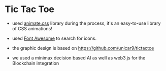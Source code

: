 # Tic Tac Toe

- used [animate.css](https://github.com/daneden/animate.css) library during the process, it's an easy-to-use library of CSS animations!

- used [Font Awesome](http://fontawesome.io/) to search for icons.

- the graphic design is based on https://github.com/unicar9/tictactoe

- we used a minimax decision based AI as well as web3.js for the Blockchain integration
